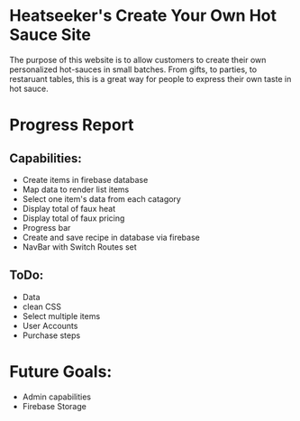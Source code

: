 <h1>Heatseeker's Create Your Own Hot Sauce Site</h1>
<p>The purpose of this website is to allow customers to create their own personalized hot-sauces in small batches.  From gifts, to parties, to restaruant tables, this is a great way for people to express their own taste in hot sauce.</p>

# Progress Report
## Capabilities:
* Create items in firebase database
* Map data to render list items
* Select one item's data from each catagory
* Display total of faux heat
* Display total of faux pricing
* Progress bar
* Create and save recipe in database via firebase
* NavBar with Switch Routes set

## ToDo:
* Data
* clean CSS
* Select multiple items
* User Accounts
* Purchase steps

# Future Goals:
* Admin capabilities
* Firebase Storage